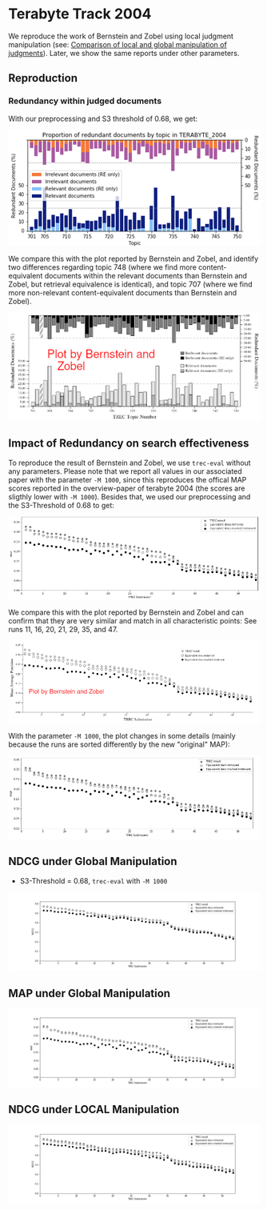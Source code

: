 # Terabyte Track 2004

We reproduce the work of Bernstein and Zobel using local judgment manipulation (see: [Comparison of local and global manipulation of judgments](../../comparison-local-vs-global-qrel-manipulation/README.md)). Later, we show the same reports under other parameters.

## Reproduction

### Redundancy within judged documents

With our preprocessing and S3 threshold of 0.68, we get:

![Reproduction of Figure 5](repro/reproduced-figure-4.png)

We compare this with the plot reported by Bernstein and Zobel, and identify two differences regarding topic 748 (where we find more content-equivalent documents within the relevant documents than Bernstein and Zobel, but retrieval equivalence is identical),
and topic 707 (where we find more non-relevant content-equivalent documents than Bernstein and Zobel).

![Figure 4 From Bernstein and Zobel](repro/figure-4-bernstein-zobel.png)

## Impact of Redundancy on search effectiveness

To reproduce the result of Bernstein and Zobel, we use `trec-eval` without any parameters. Please note that we report all values in our associated paper with the parameter `-M 1000`, since this reproduces the offical MAP scores reported in the overview-paper of terabyte 2004 (the scores are sligthly lower with `-M 1000`). Besides that, we used our preprocessing and the S3-Threshold of 0.68 to get:

![Reproduction of Figure 5](repro/reproduced-figure-5-without-m-parameter.png)

We compare this with the plot reported by Bernstein and Zobel and can confirm that they are very similar and match in all characteristic points: See runs 11, 16, 20, 21, 29, 35, and 47.

![Figure 5 From Bernstein and Zobel](repro/figure-5-bernstein-zobel.png)

With the parameter `-M 1000`, the plot changes in some details (mainly because the runs are sorted differently by the new "original" MAP):

![Reproduction of Figure 5](repro/reproduced-figure-5.png)

## NDCG under Global Manipulation

* S3-Threshold = 0.68, `trec-eval` with `-M 1000`

![Figure 5 NDCG + GLOBAL](global/figure-5-ndcg.png)


## MAP under Global Manipulation

![Figure 5 MAP + GLOBAL](global/figure-5-map.png)

## NDCG under LOCAL Manipulation

![Figure 5 NDCG + LOCAL](local/figure-5-ndcg.png)
